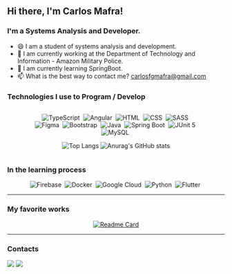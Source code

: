## Hi there, I'm Carlos Mafra!

### I'm a Systems Analysis and Developer.

- 😄 I am a student of systems analysis and development.
- 🔭 I am currently working at the Department of Technology and Information - Amazon Military Police.
- 🌱 I am currently learning SpringBoot.
- 📫 What is the best way to contact me? carlosfgmafra@gmail.com


### Technologies I use to Program / Develop
<div style="display: flex; justify-content: center;">
<div style="width: 80%;">
<div style="text-align: center">

![TypeScript](https://img.shields.io/badge/typescript-%232F74C0?style=for-the-badge&logo=typescript&logoColor=white)&nbsp;
![Angular](https://img.shields.io/badge/angular-%23DD0031.svg?style=for-the-badge&logo=angular&logoColor=white)&nbsp;
![HTML](https://img.shields.io/badge/HTML5-E34F26?style=for-the-badge&logo=html5&logoColor=white)&nbsp;
![CSS](https://img.shields.io/badge/CSS3-1572B6?style=for-the-badge&logo=css3&logoColor=white)&nbsp;
![SASS](https://img.shields.io/badge/sass-%23CC6699?style=for-the-badge&logo=sass&logoColor=white)&nbsp;
![Figma](https://img.shields.io/badge/figma-%23FF7667?style=for-the-badge&logo=figma&logoColor=white)&nbsp;
![Bootstrap](https://img.shields.io/badge/bootstrap-%238411F6?style=for-the-badge&logo=bootstrap&logoColor=white)&nbsp;
![Java](https://img.shields.io/badge/java-%23ED8B00.svg?style=for-the-badge&logo=openjdk&logoColor=white)&nbsp;
![Spring Boot](https://img.shields.io/badge/spring%20boot-%2369AD3C?style=for-the-badge&logo=springboot&logoColor=white)&nbsp;
![JUnit 5](https://img.shields.io/badge/junit-%23FFFFFF?style=for-the-badge&logo=junit5&logoColor=black)&nbsp;
![MySQL](https://img.shields.io/badge/mysql-%2300f.svg?style=for-the-badge&logo=mysql&logoColor=white)&nbsp;

</div>
<div style="text-align: center">

![Top Langs](https://github-readme-stats.vercel.app/api/top-langs/?username=CarlosMafraa&custom_title=&layout=compact&bg_color=00000000&text_color=ffffff&hide_border=true&langs_count=10)
![Anurag's GitHub stats](https://github-readme-stats.vercel.app/api?username=CarlosMafraa&theme=transparent&show_icons=true&text_color=ffffff&hide_border=true&hide_title=true&line_height=20&text_bold=false&card_width=100)
</div>
</div>
</div>

### In the learning process

<div style='text-align: center'>

![Firebase](https://img.shields.io/badge/firebase-%23FFCA28?style=for-the-badge&logo=firebase&logoColor=black)&nbsp;
![Docker](https://img.shields.io/badge/docker-%230997E5?style=for-the-badge&logo=docker&logoColor=white)&nbsp;
![Google Cloud](https://img.shields.io/badge/google%20cloud-%23EA4335?style=for-the-badge&logo=googlecloud&logoColor=white)&nbsp;
![Python](https://img.shields.io/badge/python-%23366B98?style=for-the-badge&logo=python&logoColor=white)&nbsp;
![Flutter](https://img.shields.io/badge/flutter-%235AC2F0?style=for-the-badge&logo=flutter&logoColor=white)&nbsp;

</div>

<hr>

### My favorite works

<div style='text-align: center'>

[![Readme Card](https://github-readme-stats.vercel.app/api/pin/?username=CarlosMafraa&repo=Pokedex&bg_color=00000000&text_color=ffffff&hide_border=false&card_width=100)](https://github.com/CarlosMafraa/Pokedex)

</div>

<hr>

### Contacts

<a href="mailto:carlosfgmafra@gmail.com" target="_blank"><img src='https://img.shields.io/badge/Gmail-D14836?style=for-the-badge&logo=gmail&logoColor=white'/></a>
<a href="https://wa.me/5592984161355?text=Ol%C3%A1%20*H%C3%A9lio%20Carlitos*%2C%20eu%20sou%20%5BSeu%20Nome%20Completo%5D%2C%20peguei%20seu%20contacto%20no%20seu%20README%20do%20GitHub%2C%20eu%20gostaria%20de%20" target="_blank"><img src='https://img.shields.io/badge/WhatsApp-25D366?style=for-the-badge&logo=whatsapp&logoColor=white'/></a>
